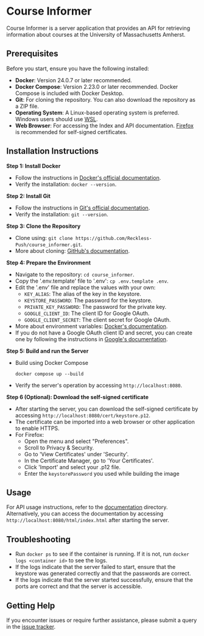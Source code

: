 # Course Informer

Course Informer is a server application that provides an API for retrieving information about courses at the University of Massachusetts Amherst.

## Prerequisites

Before you start, ensure you have the following installed:
- **Docker**: Version 24.0.7 or later recommended.
- **Docker Compose**: Version 2.23.0 or later recommended. Docker Compose is included with Docker Desktop.
- **Git**: For cloning the repository. You can also download the repository as a ZIP file.
- **Operating System**: A Linux-based operating system is preferred. Windows users should use [WSL](https://learn.microsoft.com/en-us/windows/wsl/install).
- **Web Browser**: For accessing the Index and API documentation. [Firefox](https://www.mozilla.org/en-US/firefox/new/) is recommended for self-signed certificates.

## Installation Instructions

**Step 1: Install Docker**
- Follow the instructions in [Docker's official documentation](https://docs.docker.com/desktop/).
- Verify the installation: `docker --version`.

**Step 2: Install Git**
- Follow the instructions in [Git's official documentation](https://git-scm.com/book/en/v2/Getting-Started-Installing-Git).
- Verify the installation: `git --version`.

**Step 3: Clone the Repository**
- Clone using: `git clone https://github.com/Reckless-Push/course_informer.git`.
- More about cloning: [GitHub's documentation](https://docs.github.com/articles/cloning-a-repository).

**Step 4: Prepare the Environment**
- Navigate to the repository: `cd course_informer`.
- Copy the '.env.template' file to '.env': `cp .env.template .env`.
- Edit the '.env' file and replace the values with your own:
  - `KEY_ALIAS`: The alias of the key in the keystore.
  - `KEYSTORE_PASSWORD`: The password for the keystore.
  - `PRIVATE_KEY_PASSWORD`: The password for the private key.
  - `GOOGLE_CLIENT_ID`: The client ID for Google OAuth.
  - `GOOGLE_CLIENT_SECRET`: The client secret for Google OAuth.
- More about environment variables: [Docker's documentation](https://docs.docker.com/compose/environment-variables/env-file/).
- If you do not have a Google OAuth client ID and secret, you can create one by following the instructions in [Google's documentation](https://developers.google.com/identity/protocols/oauth2).

**Step 5: Build and run the Server**
- Build using Docker Compose
  ```
  docker compose up --build
  ```
- Verify the server's operation by accessing `http://localhost:8080`.

**Step 6 (Optional): Download the self-signed certificate**
- After starting the server, you can download the self-signed certificate by accessing `http://localhost:8080/cert/keystore.p12`.
- The certificate can be imported into a web browser or other application to enable HTTPS.
- For Firefox:
  - Open the menu and select "Preferences".
  - Scroll to Privacy & Security.
  - Go to 'View Certificates' under 'Security'.
  - In the Certificate Manager, go to 'Your Certificates'.
  - Click 'Import' and select your .p12 file.
  - Enter the `keystorePassword` you used while building the image

## Usage

For API usage instructions, refer to the [documentation](documentation) directory. Alternatively, you can access the documentation by accessing `http://localhost:8080/html/index.html` after starting the server.

## Troubleshooting

- Run `docker ps` to see if the container is running. If it is not, run `docker logs <container id>` to see the logs.
- If the logs indicate that the server failed to start, ensure that the keystore was generated correctly and that the passwords are correct.
- If the logs indicate that the server started successfully, ensure that the ports are correct and that the server is accessible.

## Getting Help

If you encounter issues or require further assistance, please submit a query in the [issue tracker](https://github.com/Reckless-Push/course_informer/issues).
